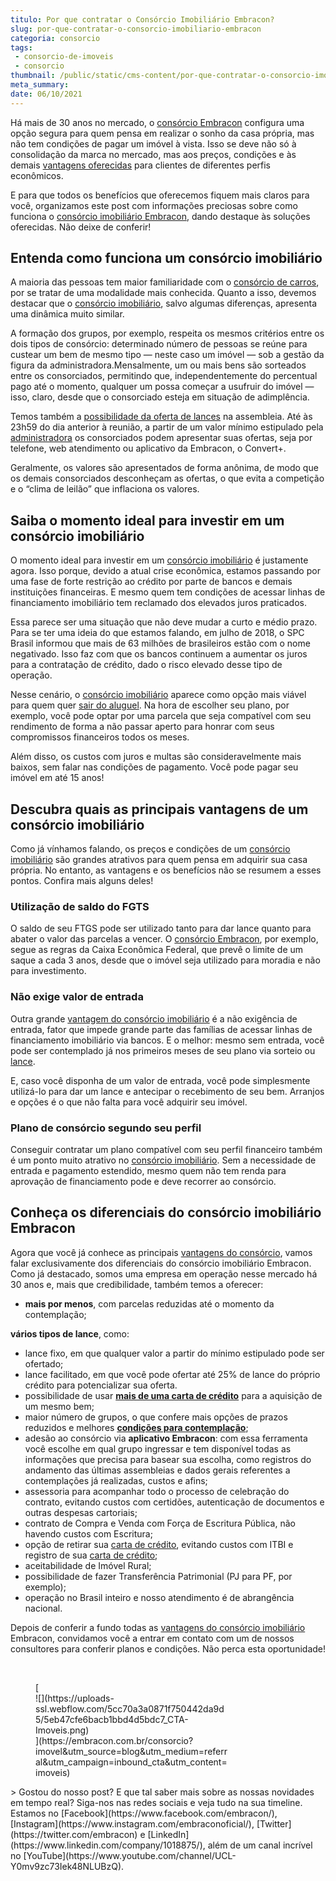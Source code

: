 ```yaml
---
titulo: Por que contratar o Consórcio Imobiliário Embracon?
slug: por-que-contratar-o-consorcio-imobiliario-embracon
categoria: consorcio
tags:
 - consorcio-de-imoveis
 - consorcio
thumbnail: /public/static/cms-content/por-que-contratar-o-consorcio-imobiliario-embracon.jpg
meta_summary: 
date: 06/10/2021
---
```

Há mais de 30 anos no mercado, o [consórcio Embracon](https://www.embracon.com.br/blog/por-que-voce-deve-escolher-o-consorcio-embracon) configura uma opção segura para quem pensa em realizar o sonho da casa própria, mas não tem condições de pagar um imóvel à vista. Isso se deve não só à consolidação da marca no mercado, mas aos preços, condições e às demais [vantagens oferecidas](https://www.embracon.com.br/conhecaoconsorcio/quais-sao-as-vantagens-do-consorcio) para clientes de diferentes perfis econômicos.

E para que todos os benefícios que oferecemos fiquem mais claros para você, organizamos este post com informações preciosas sobre como funciona o [consórcio imobiliário Embracon](https://www.embracon.com.br/consorcio-de-imoveis), dando destaque às soluções oferecidas. Não deixe de conferir!

Entenda como funciona um consórcio imobiliário
----------------------------------------------

A maioria das pessoas tem maior familiaridade com o [consórcio de carros](https://www.embracon.com.br/consorcio-de-carros), por se tratar de uma modalidade mais conhecida. Quanto a isso, devemos destacar que o [consórcio imobiliário](https://www.embracon.com.br/consorcio-de-imoveis), salvo algumas diferenças, apresenta uma dinâmica muito similar.

A formação dos grupos, por exemplo, respeita os mesmos critérios entre os dois tipos de consórcio: determinado número de pessoas se reúne para custear um bem de mesmo tipo — neste caso um imóvel — sob a gestão da figura da administradora.Mensalmente, um ou mais bens são sorteados entre os consorciados, permitindo que, independentemente do percentual pago até o momento, qualquer um possa começar a usufruir do imóvel — isso, claro, desde que o consorciado esteja em situação de adimplência.

Temos também a [possibilidade da oferta de lances](https://www.embracon.com.br/blog/como-funcionam-os-tipos-de-lances-no-consorcio) na assembleia. Até às 23h59 do dia anterior à reunião, a partir de um valor mínimo estipulado pela [administradora](https://www.embracon.com.br/blog/afinal-o-que-uma-administradora-de-consorcio-faz) os consorciados podem apresentar suas ofertas, seja por telefone, web atendimento ou aplicativo da Embracon, o Convert+.

Geralmente, os valores são apresentados de forma anônima, de modo que os demais consorciados desconheçam as ofertas, o que evita a competição e o “clima de leilão” que inflaciona os valores.

Saiba o momento ideal para investir em um consórcio imobiliário
---------------------------------------------------------------

O momento ideal para investir em um [consórcio imobiliário](https://www.embracon.com.br/consorcio-de-imoveis) é justamente agora. Isso porque, devido a atual crise econômica, estamos passando por uma fase de forte restrição ao crédito por parte de bancos e demais instituições financeiras. E mesmo quem tem condições de acessar linhas de financiamento imobiliário tem reclamado dos elevados juros praticados.

Essa parece ser uma situação que não deve mudar a curto e médio prazo. Para se ter uma ideia do que estamos falando, em julho de 2018, o SPC Brasil informou que mais de 63 milhões de brasileiros estão com o nome negativado. Isso faz com que os bancos continuem a aumentar os juros para a contratação de crédito, dado o risco elevado desse tipo de operação.

Nesse cenário, o [consórcio imobiliário](https://www.embracon.com.br/consorcio-de-imoveis) aparece como opção mais viável para quem quer [sair do aluguel](https://www.embracon.com.br/blog/como-sair-do-aluguel-definitivamente). Na hora de escolher seu plano, por exemplo, você pode optar por uma parcela que seja compatível com seu rendimento de forma a não passar aperto para honrar com seus compromissos financeiros todos os meses.

Além disso, os custos com juros e multas são consideravelmente mais baixos, sem falar nas condições de pagamento. Você pode pagar seu imóvel em até 15 anos!

Descubra quais as principais vantagens de um consórcio imobiliário
------------------------------------------------------------------

Como já vínhamos falando, os preços e condições de um [consórcio imobiliário](https://www.embracon.com.br/consorcio-de-imoveis) são grandes atrativos para quem pensa em adquirir sua casa própria. No entanto, as vantagens e os benefícios não se resumem a esses pontos. Confira mais alguns deles!

### Utilização de saldo do FGTS

O saldo de seu FTGS pode ser utilizado tanto para dar lance quanto para abater o valor das parcelas a vencer. O [consórcio Embracon](https://www.embracon.com.br/blog/por-que-voce-deve-escolher-o-consorcio-embracon), por exemplo, segue as regras da Caixa Econômica Federal, que prevê o limite de um saque a cada 3 anos, desde que o imóvel seja utilizado para moradia e não para investimento.

### Não exige valor de entrada

Outra grande [vantagem do consórcio imobiliário](https://www.embracon.com.br/blog/confira-10-vantagens-indiscutiveis-do-consorcio) é a não exigência de entrada, fator que impede grande parte das famílias de acessar linhas de financiamento imobiliário via bancos. E o melhor: mesmo sem entrada, você pode ser contemplado já nos primeiros meses de seu plano via sorteio ou [lance](https://www.embracon.com.br/blog/como-funcionam-os-tipos-de-lances-no-consorcio).

E, caso você disponha de um valor de entrada, você pode simplesmente utilizá-lo para dar um lance e antecipar o recebimento de seu bem. Arranjos e opções é o que não falta para você adquirir seu imóvel.

### Plano de consórcio segundo seu perfil

Conseguir contratar um plano compatível com seu perfil financeiro também é um ponto muito atrativo no [consórcio imobiliário](https://www.embracon.com.br/consorcio-de-imoveis). Sem a necessidade de entrada e pagamento estendido, mesmo quem não tem renda para aprovação de financiamento pode e deve recorrer ao consórcio.

Conheça os diferenciais do consórcio imobiliário Embracon
---------------------------------------------------------

Agora que você já conhece as principais [vantagens do consórcio](https://www.embracon.com.br/blog/confira-10-vantagens-indiscutiveis-do-consorcio), vamos falar exclusivamente dos diferenciais do consórcio imobiliário Embracon. Como já destacado, somos uma empresa em operação nesse mercado há 30 anos e, mais que credibilidade, também temos a oferecer:

- **mais por menos**, com parcelas reduzidas até o momento da contemplação;

**vários tipos de lance**, como:

- lance fixo, em que qualquer valor a partir do mínimo estipulado pode ser ofertado;
- lance facilitado, em que você pode ofertar até 25% de lance do próprio crédito para potencializar sua oferta.
- possibilidade de usar [**mais de uma carta de crédito**](https://www.embracon.com.br/blog/o-que-voce-precisa-saber-sobre-a-carta-de-credito-de-consorcios) para a aquisição de um mesmo bem;
- maior número de grupos, o que confere mais opções de prazos reduzidos e melhores [**condições para contemplação**](https://www.embracon.com.br/conhecaoconsorcio/o-que-e-contemplacao);
- adesão ao consórcio via **aplicativo Embracon**: com essa ferramenta você escolhe em qual grupo ingressar e tem disponível todas as informações que precisa para basear sua escolha, como registros do andamento das últimas assembleias e dados gerais referentes a contemplações já realizadas, custos e afins;
- assessoria para acompanhar todo o processo de celebração do contrato, evitando custos com certidões, autenticação de documentos e outras despesas cartoriais;
- contrato de Compra e Venda com Força de Escritura Pública, não havendo custos com Escritura;
- opção de retirar sua [carta de crédito](https://www.embracon.com.br/blog/o-que-voce-precisa-saber-sobre-a-carta-de-credito-de-consorcios), evitando custos com ITBI e registro de sua [carta de crédito](https://www.embracon.com.br/conhecaoconsorcio/o-que-e-carta-de-credito);
- aceitabilidade de Imóvel Rural;
- possibilidade de fazer Transferência Patrimonial (PJ para PF, por exemplo);
- operação no Brasil inteiro e nosso atendimento é de abrangência nacional.

Depois de conferir a fundo todas as [vantagens do consórcio imobiliário](https://www.embracon.com.br/blog/confira-10-vantagens-indiscutiveis-do-consorcio) Embracon, convidamos você a entrar em contato com um de nossos consultores para conferir planos e condições. Não perca esta oportunidade!

‍

<figure class="w-richtext-figure-type-image w-richtext-align-center" style="max-width:310px">[<div>![](https://uploads-ssl.webflow.com/5cc70a3a0871f750442da9d5/5eb47cfe6bacb1bbd4d5bdc7_CTA-Imoveis.png)</div>](https://embracon.com.br/consorcio?imovel&utm_source=blog&utm_medium=referral&utm_campaign=inbound_cta&utm_content=imoveis)</figure>> Gostou do nosso post? E que tal saber mais sobre as nossas novidades em tempo real? Siga-nos nas redes sociais e veja tudo na sua timeline. Estamos no [Facebook](https://www.facebook.com/embracon/), [Instagram](https://www.instagram.com/embraconoficial/), [Twitter](https://twitter.com/embracon) e [LinkedIn](https://www.linkedin.com/company/1018875/), além de um canal incrível no [YouTube](https://www.youtube.com/channel/UCL-Y0mv9zc73Iek48NLUBzQ).

‍
